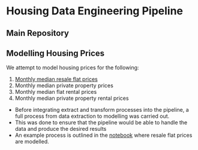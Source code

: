 # Housing Data Engineering Pipeline 

## Main Repository 

## Modelling Housing Prices 

We attempt to model housing prices for the following:

1. [Monthly median resale flat prices](modelling/resale_flat_transactions.ipynb)
2. Monthly median private property prices 
3. Monthly median flat rental prices
4. Monthly median private property rental prices

- Before integrating extract and transform processes into the pipeline, a full process from data extraction to modelling was carried out.
- This was done to ensure that the pipeline would be able to handle the data and produce the desired results
- An example process is outlined in the [notebook](modelling/resale_flat_transactions.ipynb) where resale flat prices are modelled.